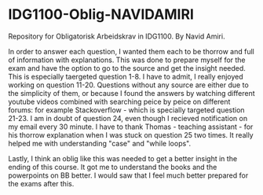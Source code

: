 # IDG1100-Oblig-NAVIDAMIRI
Repository for Obligatorisk Arbeidskrav in IDG1100. By Navid Amiri.

In order to answer each question, I wanted them each to be thorrow and full of information with explanations. This was done to prepare myself for the exam and have the option to go to the source and get the insight needed. This is especially taergeted question 1-8.
I have to admit, I really enjoyed working on question 11-20. 
Questions without any source are either due to the simplicity of them, or because I found the answers by watching different youtube videos combined with searching peice by peice on different forums: for example Stackoverflow - which is specially targeted question 21-23.
I am in doubt of question 24, even though I recieved notification on my email every 30 minute.
I have to thank Thomas - teaching assistant - for his thorrow explanation when I was stuck on question 25 two times. It really helped me with understanding "case" and "while loops".

Lastly, I think an oblig like this was needed to get a better insight in the ending of this course. It got me to understand the books and the powerpoints on BB better. I would saw that I feel much better prepared for the exams after this.
